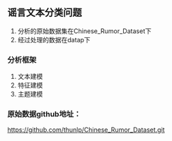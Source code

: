 ## 谣言文本分类问题

1. 分析的原始数据集在Chinese_Rumor_Dataset下
2. 经过处理的数据在datap下

### 分析框架
1. 文本建模
2. 特征建模
3. 主题建模

### 原始数据github地址：
https://github.com/thunlp/Chinese_Rumor_Dataset.git